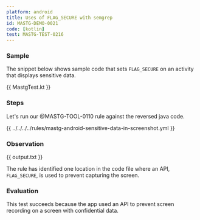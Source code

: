 ```yaml
---
platform: android
title: Uses of FLAG_SECURE with semgrep
id: MASTG-DEMO-0021
code: [kotlin]
test: MASTG-TEST-0216
---
```


### Sample

The snippet below shows sample code that sets `FLAG_SECURE` on an activity that displays sensitive data.

{{ MastgTest.kt }}

### Steps

Let's run our @MASTG-TOOL-0110 rule against the reversed java code.

{{ ../../../../rules/mastg-android-sensitive-data-in-screenshot.yml }}

### Observation

{{ output.txt }}

The rule has identified one location in the code file where an API, `FLAG_SECURE`, is used to prevent capturing the screen.

### Evaluation

This test succeeds because the app used an API to prevent screen recording on a screen with confidential data.
